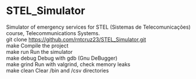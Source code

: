 # STEL_Simulator
Simulator of emergency services for STEL (Sistemas de Telecomunicações) course, Telecommunications Systems.  
git clone  https://github.com/rntcruz23/STEL_Simulator.git  
make        Compile the project    
make run    Run the simulator  
make debug  Debug with gdb (Gnu DeBugger)  
make grind  Run with valgrind, check memory leaks  
make clean  Clear /bin and /csv directories  
